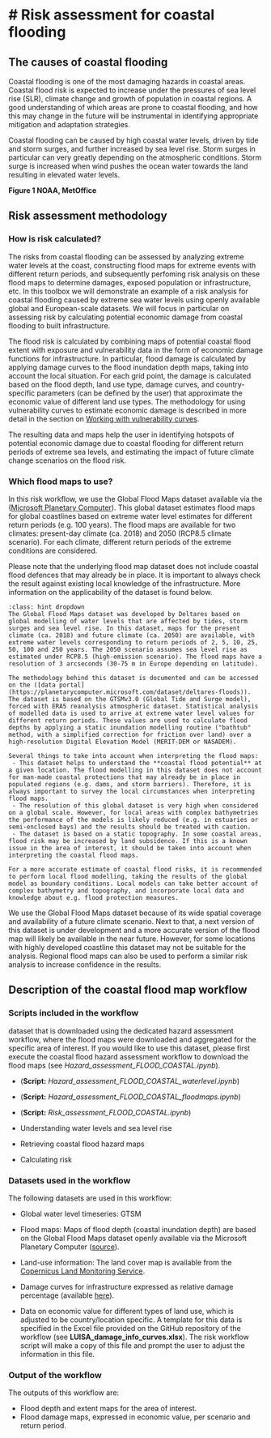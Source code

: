 # # Risk assessment for coastal flooding

## The causes of coastal flooding

Coastal flooding is one of the most damaging hazards in coastal areas. Coastal flood risk is expected to increase under the pressures of sea level rise (SLR), climate change and growth of population in coastal regions. A good understanding of which areas are prone to coastal flooding, and how this may change in the future will be instrumental in identifying appropriate mitigation and adaptation strategies.

Coastal flooding can be caused by high coastal water levels, driven by tide and storm surges, and further increased by sea level rise. Storm surges in particular can very greatly depending on the atmospheric conditions. Storm surge is increased when wind pushes the ocean water towards the land resulting in elevated water levels. 

**Figure 1 NOAA, MetOffice**

## Risk assessment methodology

### How is risk calculated?
The risks from coastal flooding can be assessed by analyzing extreme water levels at the coast, constructing flood maps for extreme events with different return periods, and subsequently perfoming risk analysis on these flood maps to determine damages, exposed population or infrastructure, etc. In this toolbox we will demonstrate an example of a risk analysis for coastal flooding caused by extreme sea water levels using openly available global and European-scale datasets. We will focus in particular on assessing risk by calculating potential economic damage from coastal flooding to built infrastructure.

The flood risk is calculated by combining maps of potential coastal flood extent with exposure and vulnerability data in the form of economic damage functions for infrastructure. In particular, flood damage is calculated by applying damage curves to the flood inundation depth maps, taking into account the local situation. For each grid point, the damage is calculated based on the flood depth, land use type, damage curves, and country-specific parameters (can be defined by the user) that approximate the economic value of different land use types. The methodology for using vulnerability curves to estimate economic damage is described in more detail in the section on [Working with vulnerability curves](https://handbook.climaax.eu/notebooks/workflows/vulnerability-curves-adjustment.html).

The resulting data and maps help the user in identifying hotspots of potential economic damage due to coastal flooding for different return periods of extreme sea levels, and estimating the impact of future climate change scenarios on the flood risk.

### Which flood maps to use?
In this risk workflow, we use the Global Flood Maps dataset available via the ([Microsoft Planetary Computer](https://planetarycomputer.microsoft.com/dataset/deltares-floods)). This global dataset estimates flood maps for global coastlines based on extreme water level estimates for different return periods (e.g. 100 years). The flood maps are available for two climates: present-day climate (ca. 2018) and 2050 (RCP8.5 climate scenario). For each climate, different return periods of the extreme conditions are considered.

Please note that the underlying flood map dataset does not include coastal flood defences that may already be in place. It is important to always check the result against existing local knowledge of the infrastructure. More information on the applicability of the dataset is found below.

`````{admonition} Global Flood Maps dataset and its applicability for local risk assessment
:class: hint dropdown
The Global Flood Maps dataset was developed by Deltares based on global modelling of water levels that are affected by tides, storm surges and sea level rise. In this dataset, maps for the present climate (ca. 2018) and future climate (ca. 2050) are available, with extreme water levels corresponding to return periods of 2, 5, 10, 25, 50, 100 and 250 years. The 2050 scenario assumes sea level rise as estimated under RCP8.5 (high-emission scenario). The flood maps have a resolution of 3 arcseconds (30-75 m in Europe depending on latitude).

The methodology behind this dataset is documented and can be accessed on the ([data portal](https://planetarycomputer.microsoft.com/dataset/deltares-floods)). The dataset is based on the GTSMv3.0 (Global Tide and Surge model), forced with ERA5 reanalysis atmospheric dataset. Statistical analysis of modelled data is used to arrive at extreme water level values for different return periods. These values are used to calculate flood depths by applying a static inundation modelling routine ("bathtub" method, with a simplified correction for friction over land) over a high-resolution Digital Elevation Model (MERIT-DEM or NASADEM). 

Several things to take into account when interpreting the flood maps:
 - This dataset helps to understand the **coastal flood potential** at a given location. The flood modelling in this dataset does not account for man-made coastal protections that may already be in place in populated regions (e.g. dams, and storm barriers). Therefore, it is always important to survey the local circumstances when interpreting flood maps.
 - The resolution of this global dataset is very high when considered on a global scale. However, for local areas with complex bathymetries the performance of the models is likely reduced (e.g. in estuaries or semi-enclosed bays) and the results should be treated with caution.
 - The dataset is based on a static topography. In some coastal areas, flood risk may be increased by land subsidence. If this is a known issue in the area of interest, it should be taken into account when interpreting the coastal flood maps.

For a more accurate estimate of coastal flood risks, it is recommended to perform local flood modelling, taking the results of the global model as boundary conditions. Local models can take better account of complex bathymetry and topography, and incorporate local data and knowledge about e.g. flood protection measures.
`````

We use the Global Flood Maps dataset because of its wide spatial coverage and availability of a future climate scenario. Next to that, a next version of this dataset is under development and a more accurate version of the flood map will likely be available in the near future. However, for some locations with highly developed coastline this dataset may not be suitable for the analysis. Regional flood maps can also be used to perform a similar risk analysis to increase confidence in the results. 

## Description of the coastal flood map workflow 

### Scripts included in the workflow

dataset that is downloaded using the dedicated hazard assessment workflow, where the flood maps were downloaded and aggregated for the specific area of interest. If you would like to use this dataset, please first execute the coastal flood hazard assessment workflow to download the flood maps (see *Hazard_assessment_FLOOD_COASTAL.ipynb*).

- (**Script:** *Hazard_assessment_FLOOD_COASTAL_waterlevel.ipynb*)
- (**Script:** *Hazard_assessment_FLOOD_COASTAL_floodmaps.ipynb*)
- (**Script:** *Risk_assessment_FLOOD_COASTAL.ipynb*)
  
- Understanding water levels and sea level rise
- Retrieving coastal flood hazard maps
- Calculating risk 

### Datasets used in the workflow

The following datasets are used in this workflow:
- Global water level timeseries: GTSM

- Flood maps: Maps of flood depth (coastal inundation depth) are based on the Global Flood Maps dataset openly available via the Microsoft Planetary Computer ([source](https://planetarycomputer.microsoft.com/dataset/deltares-floods)). 
- Land-use information: The land cover map is available from the [Copernicus Land Monitoring Service](https://land.copernicus.eu/pan-european/corine-land-cover).
- Damage curves for infrastructure expressed as relative damage percentage (available [here](https://publications.jrc.ec.europa.eu/repository/handle/JRC105688)).
- Data on economic value for different types of land use, which is adjusted to be country/location specific. A template for this data is specified in the Excel file provided on the GitHub repository of the workflow (see **LUISA_damage_info_curves.xlsx**). The risk workflow script will make a copy of this file and prompt the user to adjust the information in this file.

### Output of the workflow

The outputs of this workflow are:
 - Flood depth and extent maps for the area of interest.
 - Flood damage maps, expressed in economic value, per scenario and return period.
 



